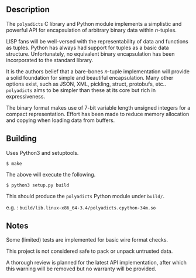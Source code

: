 
## Description

The `polyadicts` C library and Python module implements a simplistic and
powerful API for encapsulation of arbitrary binary data within *n*-tuples.

LISP fans will be well-versed with the representability of data and
functions as tuples. Python has always had support for tuples as a basic
data structure. Unfortunately, no equivalent binary encapsulation has been
incorporated to the standard library.

It is the authors belief that a bare-bones *n*-tuple implementation will
provide a solid foundation for simple and beautiful encapsulation. Many
other options exist, such as JSON, XML, pickling, struct, protobufs, etc..
`polyadicts` aims to be simpler than these at its core but rich in
expressiveness.

The binary format makes use of 7-bit variable length unsigned integers for
a compact representation. Effort has been made to reduce memory allocation
and copying when loading data from buffers.

## Building

Uses Python3 and setuptools.

    $ make

The above will execute the following.

    $ python3 setup.py build

This should produce the `polyadicts` Python module under `build/`.

e.g.
: `build/lib.linux-x86_64-3.4/polyadicts.cpython-34m.so`

## Notes

Some (limited) tests are implemented for basic wire format checks.

This project is not considered safe to pack or unpack untrusted data.

A thorough review is planned for the latest API implementation, after
which this warning will be removed but no warranty will be provided.
